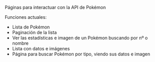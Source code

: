 Páginas para interactuar con la API de Pokémon

Funciones actuales:
* Lista de Pokémon
* Paginación de la lista
* Ver las estadísticas e imagen de un Pokémon buscando por nº o nombre
* Lista con datos e imágenes
* Página para buscar Pokémon por tipo, viendo sus datos e imagen